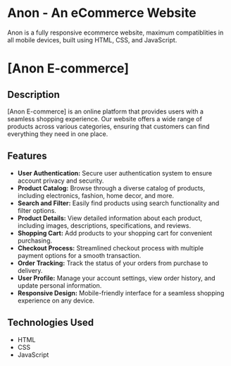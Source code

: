 # Anon - An eCommerce Website


Anon is a fully responsive ecommerce website, maximum compatiblities in all mobile devices, built using HTML, CSS, and JavaScript.

# [Anon E-commerce]

## Description
[Anon E-commerce] is an online platform that provides users with a seamless shopping experience. Our website offers a wide range of products across various categories, ensuring that customers can find everything they need in one place.

## Features
- **User Authentication:** Secure user authentication system to ensure account privacy and security.
- **Product Catalog:** Browse through a diverse catalog of products, including electronics, fashion, home decor, and more.
- **Search and Filter:** Easily find products using search functionality and filter options.
- **Product Details:** View detailed information about each product, including images, descriptions, specifications, and reviews.
- **Shopping Cart:** Add products to your shopping cart for convenient purchasing.
- **Checkout Process:** Streamlined checkout process with multiple payment options for a smooth transaction.
- **Order Tracking:** Track the status of your orders from purchase to delivery.
- **User Profile:** Manage your account settings, view order history, and update personal information.
- **Responsive Design:** Mobile-friendly interface for a seamless shopping experience on any device.

## Technologies Used
- HTML
- CSS
- JavaScript



